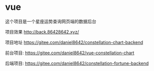 # vue

这个项目是一个星座运势查询网页端的数据后台

项目效果
http://back.86428642.xyz/


项目地址
https://gitee.com/daniel8642/constellation-chart-backend

前台项目:
https://gitee.com/daniel8642/vue-constellation-chart

后端项目:
https://gitee.com/daniel8642/constellation-fortune-backend

